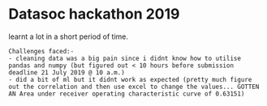 # Datasoc hackathon 2019

learnt a lot in a short period of time.
```
Challenges faced:-
- cleaning data was a big pain since i didnt know how to utilise pandas and numpy (but figured out < 10 hours before submission deadline 21 July 2019 @ 10 a.m.)
- did a bit of ml but it didnt work as expected (pretty much figure out the correlation and then use excel to change the values... GOTTEN AN Area under receiver operating characteristic curve of 0.63151) 
```